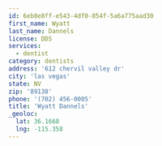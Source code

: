```yaml
---
id: 6eb8e8ff-e543-4df0-854f-5a6a775aad30
first_name: Wyatt
last_name: Dannels
license: DDS
services:
  - dentist
category: dentists
address: '612 chervil valley dr'
city: 'las vegas'
state: NV
zip: '89138'
phone: '(702) 456-0005'
title: 'Wyatt Dannels'
_geoloc:
  lat: 36.1668
  lng: -115.358
---
```

